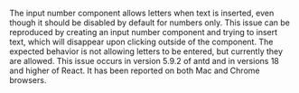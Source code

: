 The input number component allows letters when text is inserted, even though it should be disabled by default for numbers only. This issue can be reproduced by creating an input number component and trying to insert text, which will disappear upon clicking outside of the component. The expected behavior is not allowing letters to be entered, but currently they are allowed. This issue occurs in version 5.9.2 of antd and in versions 18 and higher of React. It has been reported on both Mac and Chrome browsers.
